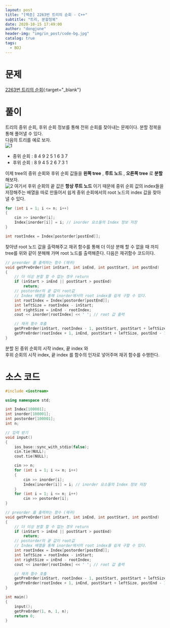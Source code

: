 ```yaml
---
layout: post
title: "[백준] 2263번 트리의 순회 - C++"
subtitle: "트리, 분할정복"
date: 2020-10-15 17:49:00
author: "dongjune"
header-img: "img/in_post/code-bg.jpg"
catalog: true
tags:
  - BOJ
---
```


# 문제

[2263번 트리의 순회](https://www.acmicpc.net/problem/2263){:target="_blank"}

# 풀이

트리의 중위 순회, 후위 순회 정보를 통해 전위 순회를 찾아내는 문제이다. 분할 정복을 통해 풀어낼 수 있다.  
다음의 트리를 예로 보자.  
![1](https://user-images.githubusercontent.com/53213397/117607685-7c636980-b197-11eb-86ac-4e8921482d12.png)

- 중위 순회 : 8 4 9 2 5 1 6 3 7
- 후위 순회 : 8 9 4 5 2 6 7 3 1

이제 tree의 중위 순회와 후위 순회 값들을 **왼쪽 tree** , **루트 노드** , **오른쪽 tree** 로 **분할**해보자.  
![2](https://user-images.githubusercontent.com/53213397/117607690-808f8700-b197-11eb-8f2b-a1166f1e3738.png)
여기서 후위 순회의 끝 값은 **항상 루트 노드** 이기 때문에 중위 순회 값의 index들을 저장해주는 배열을 따로 만들어서 쉽게 중위 순회에서의 root 노드의 index 값을 찾아낼 수 있다.

```c++
for (int i = 1; i <= n; i++)
{
    cin >> inorder[i];
    Index[inorder[i]] = i; // inorder 요소들의 Index 정보 저장
}
```

```c++
int rootIndex = Index[postorder[postEnd]];
```

찾아낸 root 노드 값을 출력해주고 재귀 함수를 통해 더 이상 분해 할 수 없을 때 까지 tree를 위와 같이 분해해 가며 root 노드를 출력해준다. 다음은 재귀함수 코드이다.

```c++
// preorder 를 출력하는 함수 (재귀)
void getPreOrder(int inStart, int inEnd, int postStart, int postEnd)
{
    // 더 이상 분할 할 수 없는 경우 return
    if (inStart > inEnd || postStart > postEnd)
        return;
    // postorder의 끝 값이 root값
    // Index 배열을 통해 inorder에서의 root index를 쉽게 구할 수 있다.
    int rootIndex = Index[postorder[postEnd]];
    int leftSize = rootIndex - inStart;
    int rightSize = inEnd - rootIndex;
    cout << inorder[rootIndex] << ' '; // root 값 출력

    // 재귀 함수 호출
    getPreOrder(inStart, rootIndex - 1, postStart, postStart + leftSize - 1);
    getPreOrder(rootIndex + 1, inEnd, postStart + leftSize, postEnd - 1);
}
```

분할 된 중위 순회의 시작 index, 끝 index 와  
후위 순회의 시작 index, 끝 index 를 함수의 인자로 넣어주며 재귀 함수를 수행한다.

# 소스 코드

```c++
#include <iostream>

using namespace std;

int Index[100001];
int inorder[100001];
int postorder[100001];
int n;

// 입력 받기
void input()
{
    ios_base::sync_with_stdio(false);
    cin.tie(NULL);
    cout.tie(NULL);

    cin >> n;
    for (int i = 1; i <= n; i++)
    {
        cin >> inorder[i];
        Index[inorder[i]] = i; // inorder 요소들의 Index 정보 저장
    }
    for (int i = 1; i <= n; i++)
        cin >> postorder[i];
}

// preorder 를 출력하는 함수 (재귀)
void getPreOrder(int inStart, int inEnd, int postStart, int postEnd)
{
    // 더 이상 분할 할 수 없는 경우 return
    if (inStart > inEnd || postStart > postEnd)
        return;
    // postorder의 끝 값이 root값
    // Index 배열을 통해 inorder에서의 root index를 쉽게 구할 수 있다.
    int rootIndex = Index[postorder[postEnd]];
    int leftSize = rootIndex - inStart;
    int rightSize = inEnd - rootIndex;
    cout << inorder[rootIndex] << ' '; // root 값 출력

    // 재귀 함수 호출
    getPreOrder(inStart, rootIndex - 1, postStart, postStart + leftSize - 1);
    getPreOrder(rootIndex + 1, inEnd, postStart + leftSize, postEnd - 1);
}

int main()
{
    input();
    getPreOrder(1, n, 1, n);
    return 0;
}

```
